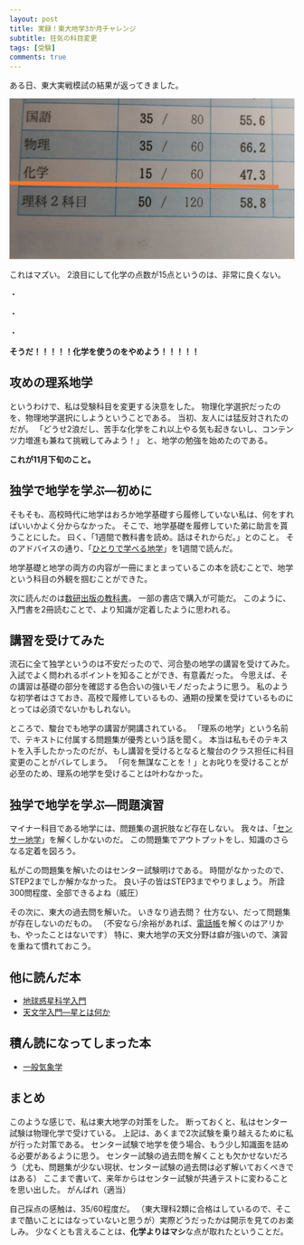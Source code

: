 ```yaml
---
layout: post
title: 実録！東大地学3か月チャレンジ
subtitle: 狂気の科目変更
tags: [受験]
comments: true
---
```


ある日、東大実戦模試の結果が返ってきました。

![東大実戦模試](/img/autumn_sundai_exam_chem.jpg)

これはマズい。
2浪目にして化学の点数が15点というのは、非常に良くない。

・

・

・

**そうだ！！！！！化学を使うのをやめよう！！！！！**

## 攻めの理系地学

というわけで、私は受験科目を変更する決意をした。
物理化学選択だったのを、物理地学選択にしようということである。
当初、友人には猛反対されたのだが。
「どうせ2浪だし、苦手な化学をこれ以上やる気も起きないし、コンテンツ力増進も兼ねて挑戦してみよう！」
と、地学の勉強を始めたのである。

**これが11月下旬のこと。**

## 独学で地学を学ぶ―初めに

そもそも、高校時代に地学はおろか地学基礎すら履修していない私は、何をすればいいかよく分からなかった。
そこで、地学基礎を履修していた弟に助言を貰うことにした。
曰く、「1週間で教科書を読め。話はそれからだ。」とのこと。
そのアドバイスの通り、「[ひとりで学べる地学](http://www.shimizushoin.co.jp/tabid/89/pdid/383/Default.aspx)」を1週間で読んだ。

地学基礎と地学の両方の内容が一冊にまとまっているこの本を読むことで、地学という科目の外観を掴むことができた。

次に読んだのは[数研出版の教科書](https://www.chart.co.jp/goods/kyokasho/30kyokasho/rika/chigaku/k_gen.html)。
一部の書店で購入が可能だ。
このように、入門書を2冊読むことで、より知識が定着したように思われる。

## 講習を受けてみた

流石に全て独学というのは不安だったので、河合塾の地学の講習を受けてみた。
入試でよく問われるポイントを知ることができ、有意義だった。
今思えば、その講習は基礎の部分を確認する色合いの強いモノだったように思う。
私のような初学者はさておき、高校で履修しているもの、通期の授業を受けているものにとっては必須でないかもしれない。

ところで、駿台でも地学の講習が開講されている。
「理系の地学」という名前で、テキストに付属する問題集が優秀という話を聞く。
本当は私もそのテキストを入手したかったのだが、もし講習を受けるとなると駿台のクラス担任に科目変更のことがバレてしまう。
「何を無謀なことを！」とお叱りを受けることが必至のため、理系の地学を受けることは叶わなかった。

## 独学で地学を学ぶ―問題演習

マイナー科目である地学には、問題集の選択肢など存在しない。
我々は、「[センサー地学](https://www.shinko-keirin.co.jp/keirinkan/kou/science/fukukyozai/geo/index.html)」を解くしかないのだ。
この問題集でアウトプットをし、知識のさらなる定着を図ろう。

私がこの問題集を解いたのはセンター試験明けである。
時間がなかったので、STEP2までしか解かなかった。
良い子の皆はSTEP3までやりましょう。
所詮300問程度、全部できるよね（威圧）

その次に、東大の過去問を解いた。
いきなり過去問？
仕方ない、だって問題集が存在しないのだもの。
（不安なら/余裕があれば、[電話帳](http://www.kunugipub.com/mondaisyu/tigaku.html)を解くのはアリかも、やったことはないです）
特に、東大地学の天文分野は癖が強いので、演習を重ねて慣れておこう。

## 他に読んだ本

- [地球惑星科学入門](http://hup.gr.jp/modules/zox/index.php?main_page=product_book_info&products_id=894)
- [天文学入門―星とは何か](https://www.maruzen-publishing.co.jp/item/?book_no=293699)
  
## 積ん読になってしまった本

- [一般気象学](http://www.utp.or.jp/book/b307170.html)

## まとめ

このような感じで、私は東大地学の対策をした。
断っておくと、私はセンター試験は物理化学で受けている。
上記は、あくまで2次試験を乗り越えるために私が行った対策である。
センター試験で地学を使う場合、もう少し知識面を詰める必要があるように思う。
センター試験の過去問を解くことも欠かせないだろう（尤も、問題集が少ない現状、センター試験の過去問は必ず解いておくべきではある）
ここまで書いて、来年からはセンター試験が共通テストに変わることを思い出した。
がんばれ（適当）

自己採点の感触は、35/60程度だ。
（東大理科2類に合格はしているので、そこまで酷いことにはなっていないと思うが）実際どうだったかは開示を見てのお楽しみ。
少なくとも言えることは、**化学よりはマシ**な点が取れたということだ。
